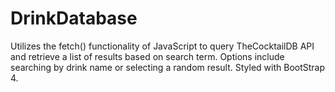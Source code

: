 # DrinkDatabase
 
Utilizes the fetch() functionality of JavaScript to query TheCocktailDB API and retrieve a list of results based on search term. Options include searching by drink name or selecting a random result. Styled with BootStrap 4.
